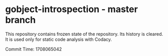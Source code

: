 # gobject-introspection - master branch

This repository contains frozen state of the repository.
Its history is cleared. It is used only for static code
analysis with Codacy.

Commit Time: 1708065042